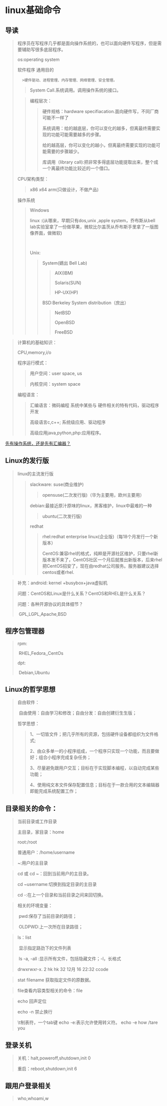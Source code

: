 # linux基础命令

## 导读

> 程序员在写程序几乎都是面向操作系统的，也可以面向硬件写程序，但是需要辅助写很多底层程序。
>
> os:operating system
>
> 软件程序  通用目的
>
> 		>硬件驱动、进程管理、内存管理、网络管理、安全管理。
>
> > System Call.系统调用。调用操作系统的接口。
>
> > 编程层次：
> >
> > > 硬件规格：hardware specifiacation.面向硬件写，不同厂商可能不一样了
> > >
> > > 系统调用：给的越底层，你可以变化的越多，但离最终需要实现的功能可能需要越多的步骤。
> > >
> > > 给的越高层，你可以变化的越小，但离最终需要实现的功能可能需要的步骤越少。
> > >
> > > 库调用（library call):把非常多得底层功能提取出来，整个成一个离最终功能比较近的一个借口。
>
> CPU架构类型：
>
> > x86  x64 arm(只做设计，不做产品)
>
> 操作系统
>
> > Windows
> >
> > linux :(从哪来，早期只有dos,unix ,apple system，乔布斯从bell lab实验室拿了一份做苹果，微软比尔盖茨从乔布斯手里拿了一版图像界面，做微软)
> >
> > ​	
> >
> > Unix:
> >
> > > System(嫡出 Bell Lab)
> > >
> > > > AIX(IBM)
> > > >
> > > > Solaris(SUN)
> > > >
> > > > HP-UX(HP)
> > >
> > > BSD:Berkeley System distribution（庶出）
> > >
> > > > NetBSD
> > > >
> > > > OpenBSD
> > > >
> > > > FreeBSD

> 计算机的基础知识：
>
> CPU,memory,i/o
>
> 程序运行模式：
>
> > 用户空间：user space, us
> >
> > 内核空间：system space
>
> 编程语言：
>
> > 汇编语言：微码编程  系统中某些与 硬件相关的特有代码，驱动程序开发
> >
> > 高级语言c,c++; 系统级应用、驱动程序
> >
> > 高级应用java,python,php:应用程序。

[先有操作系统，还是先有汇编器？](http://blog.csdn.net/ad_xi/article/details/51783188)

## Linux的发行版

> linux的主流发行版
>
> 
>
> > slackware: suse(商业维护)
> >
> > > opensuse(二次发行版)（华为主要用，欧州主要用）
> >
> > debian:最接近原汁原味的linux，黑客维护，linux中最难的一种
> >
> > > ubuntu(二次发行版)
> >
> > redhat
> >
> > > rhel:redhat enterprise linux(企业版)（每18个月发行一个新版本）
> > >
> > > CentOS:兼容rhel的格式，纯粹是开源社区维护，只要rhel新版本发不来了，CentOS社区一个月后就推出新版本，后来rhel把CentOS招安了，现在由redhat公司服务。服务器建议选择centos或者rhel.

> 补充：android: kernel +busybox+java虚拟机
>
> 问题：CentOS和Linux是什么关系？CentOS和RHEL是什么关系？
>
> 问题：各种开源协议的具体细节？
>
> ​	GPL,LGPL,Apache,BSD

## 程序包管理器

> rpm:
>
> ​	RHEL,Fedora,,CentOs
>
> dpt:
>
> ​	Debian,Ubuntu

## Linux的哲学思想

> 自由软件：
>
> ​	自由使用：自由学习和修改；自由分发：自由创建衍生生版；
>
> 哲学思想：
>
> > 1、一切皆文件；把几乎所有的资源，包括硬件设备都组织为文件格式;
> >
> > 2、由众多单一的小程序组成，一个程序只实现一个功能，而且要做好；组合小程序完成复杂任务；
> >
> > 3、尽量避免跟用户交互；目标在于实现脚本编程，以自动完成某些功能；
> >
> > 4、使用纯文本文件保存配置信息；目标在于一款合用的文本编辑器即能完成系统配置工作；

## 目录相关的命令：

> 当前目录或工作目录
>
> 主目录，家目录：home
>
> root:/root
>
> 普通用户：/home/username
>
> ~:用户的主目录

> cd 或 cd ~：回到当前用户的主目录。
>
> cd ~username:切换到指定目录的主目录
>
> cd -:在上一个目录和当前目录之间来回切换。

> 相关的环境变量：
>
> ​	pwd:保存了当前目录的路径；
>
> ​	OLDPWD:上一次所在目录路径；

> ls：list
>
> ​	显示指定路劲下的文件列表
>
> ​	ls -a, -all :显示所有文件，包括隐藏文件；-l，长格式
>
> drwxrwxr-x. 2 hk hk 32 12月 16 22:32 ccode

> stat  filename  获取指定文件的原数据。

> file查看内容类型相关的命令：file  

> echo 回声定位
>
> echo -n 禁止换行
>
> \t制表符，一个tab键  echo -e:表示允许使用转义符。 echo -e how /tare you 

## 登录关机

>关机：halt,poweroff,shutdown,init 0
>
>重启：reboot,shutdown,init 6

## 跟用户登录相关

> who,whoami,w

